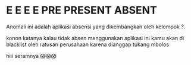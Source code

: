 # E E E E PRE PRESENT ABSENT 

Anomali ini adalah aplikasi absensi yang dikembangkan oleh kelompok ?. 

konon katanya kalau tidak absen menggunakan aplikasi ini kamu akan di blacklist oleh ratusan perusahaan karena dianggap tukang mbolos

hiii seramnya 😱😱😱

